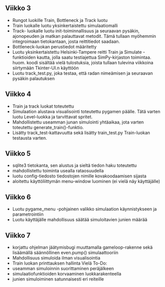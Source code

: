 ## Viikko 3
- Rungot luokille Train, Bottleneck ja Track luotu
- Train luokalle luotu yksinkertaistettu simulaatiomalli
- Track- luokalle luotu init-toiminnallisuus ja seuraavan pysäkin, ajonopeuden ja matkan palauttavat metodit. Tämä tullaan myöhemmin integroimaan tietokantaan, josta reittitiedot saadaan.
- Bottleneck-luokan perustiedot määritetty
- Luotu yksinkertaistettu Helsinki-Tampere reitti Train ja Simulate -funktioiden kautta, jolla saatu testiajettua SimPy-kirjaston toimintaa. huom. koodi sisältää vielä tulostuksia, joista tullaan tulevina viikkoina siirtymään Tkinter-UI.n käyttöön
- Luotu track_test.py, joka testaa, että radan nimeämisen ja seuraavan pysäkin palautuksen

## Viikko 4
- Train ja track luokat toteutettu
- Simulaation alustava visualisointi toteutettu pygamen päälle. Tätä varten luotu Level-luokka ja tarvittavat spritet.
- Mahdollistettu useamman junan simulointi yhtäaikaa, jota varten toteutettu generate_train()-funktio.
- Lisätty track_test-kattavuutta sekä lisätty train_test.py Train-luokan testausta varten.

## Viikko 5
- sqlite3 tietokanta, sen alustus ja sieltä tiedon haku toteutettu
- mahdollistettu toiminta usealla rataosuudella
- luotu config-tiedosto tiedostojen nimille kovakoodaamisen sijasta
- aloitettu käyttöliittymän menu-window luominen (ei vielä näy käyttäjälle)

## Viikko 6
- Luotu pygame_menu -pohjainen valikko simulaation käynnistykseen ja parametrointiin
- Luotu käyttäjälle mahdollisuus säätää simuloitavien junien määrää

## Viikko 7
- korjattu ohjelman jäätymisbugi muuttamalla gameloop-rakenne sekä lisäämällä säännöllinen even.pump() simulaattooriin
- Mahdollisuus simuloida ilman visualisointia
- Train luokan printtauksen hallinta
Vielä To-Do:
- useamman simuloinnin suorittaminen peräjälkeen
- simulaatiofunktioiden korvaaminen luokkarakenteella
- junien simuloiminen satunnaisesti eri reiteille

